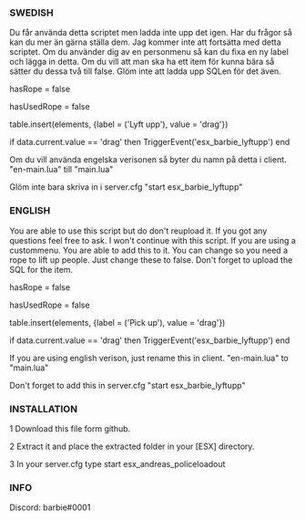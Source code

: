 ### SWEDISH ###

Du får använda detta scriptet men ladda inte upp det igen. Har du frågor så kan du mer än gärna ställa dem.
Jag kommer inte att fortsätta med detta scriptet.
Om du använder dig av en personmenu så kan du fixa en ny label och lägga in detta. Om du vill att man ska ha ett item för kunna bära så sätter du dessa två till false. Glöm inte att ladda upp SQLen för det även.

hasRope = false

hasUsedRope = false

table.insert(elements, {label = ('Lyft upp'), value = 'drag'})

if data.current.value == 'drag' then
  TriggerEvent('esx_barbie_lyftupp')
end

Om du vill använda engelska verisonen så byter du namn på detta i client.
"en-main.lua" till "main.lua"

Glöm inte bara skriva in i server.cfg "start esx_barbie_lyftupp"




### ENGLISH ###

You are able to use this script but do don't reupload it.
If you got any questions feel free to ask.
I won't continue with this script. If you are using a custommenu. You are able to add this to it. You can change so you need a rope to lift up people. Just change these to false. Don't forget to upload the SQL for the item.

hasRope = false

hasUsedRope = false

table.insert(elements, {label = ('Pick up'), value = 'drag'})

if data.current.value == 'drag' then
  TriggerEvent('esx_barbie_lyftupp')
end


If you are using english verison, just rename this in client.
"en-main.lua" to "main.lua"

Don't forget to add this in server.cfg "start esx_barbie_lyftupp"

### INSTALLATION ###
1 Download this file form github.

2 Extract it and place the extracted folder in your [ESX] directory.

3 In your server.cfg type start esx_andreas_policeloadout


### INFO ###
Discord: barbie#0001


